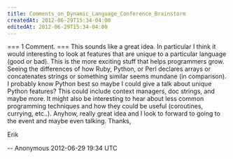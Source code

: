 ```yaml
---
title: Comments_on_Dynamic_Language_Conference_Brainstorm
createdAt: 2012-06-29T15:34-04:00
editedAt: 2012-06-29T15:34-04:00
---
```


=== 1 Comment. ===
This sounds like a great idea. In particular I think it would interesting to look at features that are unique to a particular language (good or bad). This is the more exciting stuff that helps programmers grow. Seeing the differences of how Ruby, Python, or Perl declares arrays or concatenates strings or something similar seems mundane (in comparison). I probably know Python best so maybe I could give a talk about unique Python features? This could include context managers, doc strings, and maybe more. It might also be interesting to hear about less common programming techniques and how they could be useful (coroutines, currying, etc..). Anyhow, really great idea and I look to forward to going to the event and maybe even talking. Thanks,  

Erik

-- Anonymous 2012-06-29 19:34 UTC


